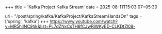 +++
title = 'Kafka Project Kafka Stream'
date = 2025-08-11T15:03:07+05:30

url= "/post/spring/kafka/KafkaProject/KafkaStreamHandsOn"
tags = ['spring', 'kafka']
+++
https://www.youtube.com/watch?v=MR5hllNC9hk&list=PL7dZNxCsTH8fCJwRiWKyED-CLKDtZl08-

